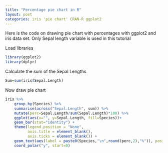 ```yaml
---
title: "Percentage pie chart in R"
layout: post
categories: iris 'pie chart' CRAN-R ggplot2
---
```


Here is the code on drawing pie chart with percentages with ggplot2 and iris data set. Only Sepal
length variable is used in this tutorial

Load libraries

``` r
library(ggplot2)
library(dplyr)
```

Calculate the sum of the Sepal Lengths

``` r
Sum=sum(iris$Sepal.Length)
```

Now draw pie chart

``` r
iris %>%
    group_by(Species) %>%
    summarise(across("Sepal.Length", sum)) %>%
    mutate(perc=Sepal.Length/sum(Sepal.Length)*100) %>%
    ggplot(aes(x="", y=Sepal.Length, fill=Species))+
    geom_bar(stat="identity") +
    theme(legend.position = "None",
          axis.title = element_blank(),
          axis.ticks = element_blank()) +
    geom_text(aes(label = paste0(Species,"\n",round(perc,2),"%")), position = position_stack(vjust = 0.5), size=6) +
    coord_polar("y", start=0)
```


